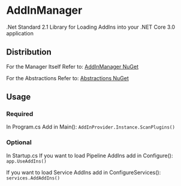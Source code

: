 # AddInManager

.Net Standard 2.1 Library for Loading AddIns into your .NET Core 3.0  application

## Distribution

For the Manager Itself Refer to: [AddInManager NuGet](https://www.nuget.org/packages/ResaloliPT.AddInManager)

For the Abstractions Refer to: [Abstractions NuGet](https://www.nuget.org/packages/ResaloliPT.AddInManager.Abstractions)

## Usage

### Required

In Program.cs
Add in Main(): `AddInProvider.Instance.ScanPlugins()`

### Optional

In Startup.cs
If you want to load Pipeline AddIns add in Configure(): `app.UseAddIns()`

If you want to load Service AddIns add in ConfigureServices(): `services.AddAddIns()`

